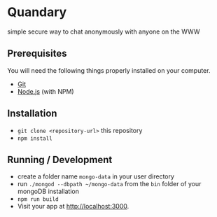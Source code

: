 # Quandary
simple secure way to chat anonymously with anyone on the WWW

## Prerequisites

You will need the following things properly installed on your computer.

* [Git](https://git-scm.com/)
* [Node.js](https://nodejs.org/) (with NPM)

## Installation

* `git clone <repository-url>` this repository
* `npm install`

## Running / Development

* create a folder name `mongo-data` in your user directory
* run `./mongod --dbpath ~/mongo-data` from the `bin` folder of your mongoDB installation
* `npm run build`
* Visit your app at [http://localhost:3000](http://localhost:3000).